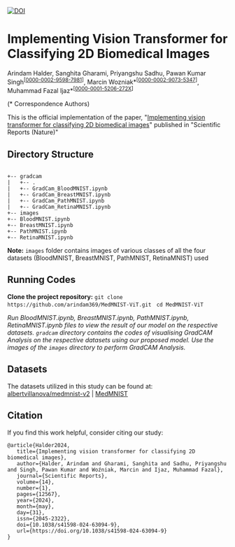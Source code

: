 [![DOI](https://zenodo.org/badge/DOI/10.1038/s41598-024-63094-9.svg)](https://doi.org/10.1038/s41598-024-63094-9)

# Implementing Vision Transformer for Classifying 2D Biomedical Images
Arindam Halder, Sanghita Gharami, Priyangshu Sadhu, Pawan Kumar Singh<sup>[[0000-0002-9598-7981](https://orcid.org/0000-0002-9598-7981)]</sup>, Marcin Wozniak*<sup>[[0000-0002-9073-5347](https://orcid.org/0000-0002-9073-5347)]</sup>, Muhammad Fazal Ijaz*<sup>[[0000-0001-5206-272X](https://orcid.org/0000-0001-5206-272X)]</sup>

(* Correspondence Authors)

This is the official implementation of the paper, "[Implementing vision transformer for classifying 2D biomedical images](https://www.nature.com/articles/s41598-024-63094-9)" published in "Scientific Reports (Nature)"


## Directory Structure


```

+-- gradcam
|   +-- .
|   +-- GradCam_BloodMNIST.ipynb
|   +-- GradCam_BreastMNIST.ipynb
|   +-- GradCam_PathMNIST.ipynb
|   +-- GradCam_RetinaMNIST.ipynb
+-- images
+-- BloodMNIST.ipynb
+-- BreastMNIST.ipynb
+-- PathMNIST.ipynb
+-- RetinaMNIST.ipynb

```
**Note:** ``images`` folder contains images of various classes of all the four datasets (BloodMNIST, BreastMNIST, PathMNIST, RetinaMNIST) used

## Running Codes

**Clone the project repository:**
``` git clone https://github.com/arindam369/MedMNIST-ViT.git ``` &nbsp; ``` cd MedMNIST-ViT ```

*Run BloodMNIST.ipynb, BreastMNIST.ipynb, PathMNIST.ipynb, RetinaMNIST.ipynb files to view the result of our model on the respective datasets. ``gradcam`` directory contains the codes of visualising GradCAM Analysis on the respective datasets using our proposed model. Use the images of the ``images`` directory to perform GradCAM Analysis.*



## Datasets
The datasets utilized in this study can be found at: [albertvillanova/medmnist-v2](https://huggingface.co/datasets/albertvillanova/medmnist-v2) | [MedMNIST](https://medmnist.com)


## Citation
If you find this work helpful, consider citing our study:
```
@article{Halder2024,
   title={Implementing vision transformer for classifying 2D biomedical images},
   author={Halder, Arindam and Gharami, Sanghita and Sadhu, Priyangshu and Singh, Pawan Kumar and Woźniak, Marcin and Ijaz, Muhammad Fazal},
   journal={Scientific Reports},
   volume={14},
   number={1},
   pages={12567},
   year={2024},
   month={may},
   day={31},
   issn={2045-2322},
   doi={10.1038/s41598-024-63094-9},
   url={https://doi.org/10.1038/s41598-024-63094-9}
}
```
